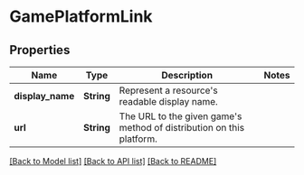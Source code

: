 # GamePlatformLink

## Properties

Name | Type | Description | Notes
------------ | ------------- | ------------- | -------------
**display_name** | **String** | Represent a resource's readable display name. | 
**url** | **String** | The URL to the given game's method of distribution on this platform. | 

[[Back to Model list]](../README.md#documentation-for-models) [[Back to API list]](../README.md#documentation-for-api-endpoints) [[Back to README]](../README.md)


